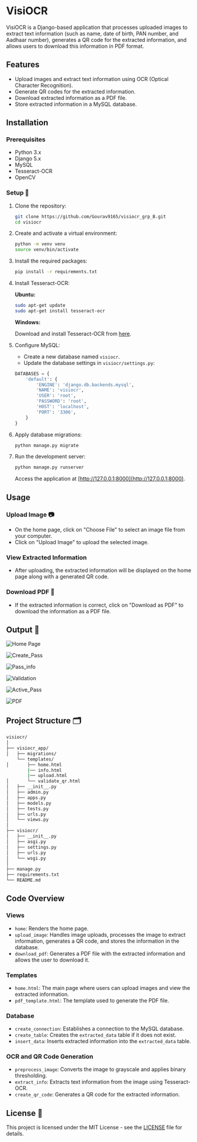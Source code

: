 # VisiOCR 

VisiOCR is a Django-based application that processes uploaded images to extract text information (such as name, date of birth, PAN number, and Aadhaar number), generates a QR code for the extracted information, and allows users to download this information in PDF format.

## Features 

- Upload images and extract text information using OCR (Optical Character Recognition).
- Generate QR codes for the extracted information.
- Download extracted information as a PDF file.
- Store extracted information in a MySQL database.

## Installation 

### Prerequisites 

- Python 3.x
- Django 5.x
- MySQL
- Tesseract-OCR
- OpenCV

### Setup 🔧

1. Clone the repository:

    ```bash
    git clone https://github.com/Gourav9165/visiocr_grp_B.git
    cd visiocr
    ```

2. Create and activate a virtual environment:

    ```bash
    python -m venv venv
    source venv/bin/activate
    ```

3. Install the required packages:

    ```bash
    pip install -r requirements.txt
    ```

4. Install Tesseract-OCR:

    **Ubuntu:**

    ```bash
    sudo apt-get update
    sudo apt-get install tesseract-ocr
    ```

    **Windows:**

    Download and install Tesseract-OCR from [here](https://github.com/tesseract-ocr/tesseract).

5. Configure MySQL:

    - Create a new database named `visiocr`.
    - Update the database settings in `visiocr/settings.py`:

    ```python
    DATABASES = {
        'default': {
            'ENGINE': 'django.db.backends.mysql',
            'NAME': 'visiocr',
            'USER': 'root',
            'PASSWORD': 'root',
            'HOST': 'localhost',
            'PORT': '3306',
        }
    }
    ```

6. Apply database migrations:

    ```bash
    python manage.py migrate
    ```

7. Run the development server:

    ```bash
    python manage.py runserver
    ```

    Access the application at [http://127.0.0.1:8000](http://127.0.0.1:8000).

## Usage 

### Upload Image 📷

- On the home page, click on "Choose File" to select an image file from your computer.
- Click on "Upload Image" to upload the selected image.

### View Extracted Information 

- After uploading, the extracted information will be displayed on the home page along with a generated QR code.

### Download PDF 📄

- If the extracted information is correct, click on "Download as PDF" to download the information as a PDF file.

## Output 📸

![Home Page](./outputs/1.png)

![Create_Pass](./outputs/2.png)

![Pass_info](./outputs/3.png)

![Validation](./outputs/4.png)

![Active_Pass](./outputs/5.png)

![PDF](./outputs/6.png)


## Project Structure 🗂️

```bash
visiocr/
│
├── visiocr_app/
│   ├── migrations/
    └── templates/
│       ├── home.html
        |── info.html
        |── upload.html
│       └── validate_qr.html
│   ├── __init__.py
│   ├── admin.py
│   ├── apps.py
│   ├── models.py
│   ├── tests.py
│   ├── urls.py
│   └── views.py
│
├── visiocr/
│   ├── __init__.py
│   ├── asgi.py
│   ├── settings.py
│   ├── urls.py
│   └── wsgi.py
│
├── manage.py
├── requirements.txt
└── README.md
```


## Code Overview 

### Views
- `home`: Renders the home page.
- `upload_image`: Handles image uploads, processes the image to extract information, generates a QR code, and stores the information in the database.
- `download_pdf`: Generates a PDF file with the extracted information and allows the user to download it.

### Templates
- `home.html`: The main page where users can upload images and view the extracted information.
- `pdf_template.html`: The template used to generate the PDF file.

### Database
- `create_connection`: Establishes a connection to the MySQL database.
- `create_table`: Creates the `extracted_data` table if it does not exist.
- `insert_data`: Inserts extracted information into the `extracted_data` table.

### OCR and QR Code Generation
- `preprocess_image`: Converts the image to grayscale and applies binary thresholding.
- `extract_info`: Extracts text information from the image using Tesseract-OCR.
- `create_qr_code`: Generates a QR code for the extracted information.


## License 📄

This project is licensed under the MIT License - see the [LICENSE](LICENSE) file for details.
